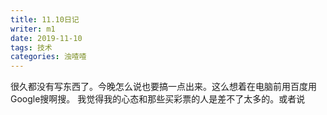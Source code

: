 ```yaml
---
title: 11.10日记
writer: m1
date: 2019-11-10
tags: 技术
categories: 浊喳喳
---
```

很久都没有写东西了。今晚怎么说也要搞一点出来。这么想着在电脑前用百度用Google搜啊搜。
我觉得我的心态和那些买彩票的人是差不了太多的。或者说